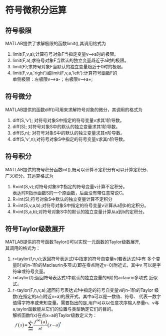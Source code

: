# 符号微积分运算
## 符号极限
MATLAB提供了求解极限的函数limit(),其调用格式为  
1. limit(F,v,a);计算符号对象F当指定变量v-->a时的极限。
2. limit(F,a);求符号对象F当默认的独立变量趋近于a时的极限。
3. limit(F);求符号对象F当默认的独立变量趋近于0时的极限。
4. limit(F,v,a,'right')或limit(F,v,a,'left'):计算符号函数F的  
单侧极限：左极限v-->a-；右极限v-->a+;

## 符号微分
MATLAB提供的函数diff()可用来求解符号对象的微分，其调用的格式为  
1. diff(S,‘v’); 对符号对象S中指定的符号变量v求其1阶导数。
2. diff(S); 对符号对象S中的默认的独立变量求其1阶导数。
3. diff(S,n); 对符号对象S中的默认的独立变量求其n阶导数。
4. diff(S,'v',n);对符号对象S中指定的符号变量v求其n阶导数。

## 符号积分
MATLAB提供的符号积分函数int(),既可以计算不定积分有可以计算定积分、  
广义积分。其运算格式为
1. R=int(S,v);对符号对象S中指定的符号变量v计算不定积分。  
表达时R指示函数S的一个原函数，后面没有带任意常说C。  
2. R=int(S);符号对象S中默认的独立变量计算不定积分
3. R=int(S,v,a,b);对符号对象S中指定的符号变量v计算从a到b的定积分。
4. R=int(S,a,b);对符号对象S中的默认的独立变量计算从a到b的定积分。


## 符号Taylor级数展开
MATLAB提供的符号函数Taylor()可以实现一元函数的Taylor级数展开,  
其调用的格式为：
1. r=taylor(f,n,v);返回符号表达式f中指定的符号自变量v(若表达式f中有  多个变量时)的n-1阶的Maclaurin多项式(即在零点附近v=0)附近式，其中v  可以是字符串或符号变量。  
2. r=taylor(f);返回符号表达式f中默认的独立变量的6阶的aclaurin多项式  近似式。
3. r=taylor(F,n,v,a);返回符号表达式f中指定的符号自变量v的n-1阶的Taylor  级数(在指定的a点附近v=a)的展开式。其中a可以是一数值、符号、  代表一数字值得字符串或未知变量。需要指出的是,用户可以以任意次序输入参量n、v与a,taylor函数能从它们的位置与类型确定它们的目的。  
解析函数f(x)在点x=a的Taylor级数定义为：  
![](./picture/taylor.JPG)
